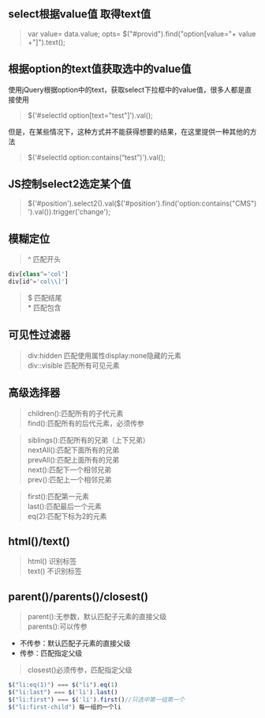 ## select根据value值 取得text值

>var value= data.value;
>opts= $("#provid").find("option[value="+ value +"]").text();


## 根据option的text值获取选中的value值  
使用jQuery根据option中的text，获取select下拉框中的value值，很多人都是直接使用
>$('#selectId option[text="test"]').val();  

但是，在某些情况下，这种方式并不能获得想要的结果，在这里提供一种其他的方法
>$('#selectId option:contains(“test”)').val();

## JS控制select2选定某个值
>$('#position').select2().val($('#position').find('option:contains("CMS")').val()).trigger('change');

## 模糊定位
>^ 匹配开头
```javascript
div[class^='col']
div[id^='col\\]']
```

>$ 匹配结尾  
>\* 匹配包含

## 可见性过滤器
>div:hidden 匹配使用属性display:none隐藏的元素   
>div::visible 匹配所有可见元素

## 高级选择器
>children():匹配所有的子代元素  
>find():匹配所有的后代元素，必须传参  

>siblings():匹配所有的兄弟（上下兄弟）  
>nextAll():匹配下面所有的兄弟  
>prevAll():匹配上面所有的兄弟  
>next():匹配下一个相邻兄弟  
>prev():匹配上一个相邻兄弟  

>first():匹配第一元素  
>last():匹配最后一个元素  
>eq(2):匹配下标为2的元素  

## html()/text()
>html() 识别标签  
>text() 不识别标签  

## parent()/parents()/closest()
>parent():无参数，默认匹配子元素的直接父级   
>parents():可以传参  
* 不传参：默认匹配子元素的直接父级  
* 传参：匹配指定父级  
     		 
>closest()必须传参，匹配指定父级

```javascript
$("li:eq(1)") === $("li").eq(1)
$("li:last") === $('li').last()
$("li:first") === $('li').first()//只选中第一组第一个
$("li:first-child") 每一组的一个li
```



